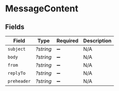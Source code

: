 # MessageContent


## Fields

| Field              | Type               | Required           | Description        |
| ------------------ | ------------------ | ------------------ | ------------------ |
| `subject`          | *?string*          | :heavy_minus_sign: | N/A                |
| `body`             | *?string*          | :heavy_minus_sign: | N/A                |
| `from`             | *?string*          | :heavy_minus_sign: | N/A                |
| `replyTo`          | *?string*          | :heavy_minus_sign: | N/A                |
| `preheader`        | *?string*          | :heavy_minus_sign: | N/A                |
